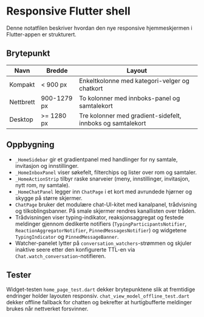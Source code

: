# Responsive Flutter shell

Denne notatfilen beskriver hvordan den nye responsive hjemmeskjermen i Flutter-appen er strukturert.

## Brytepunkt

| Navn | Bredde | Layout |
| ---- | ------ | ------ |
| Kompakt | < 900 px | Enkeltkolonne med kategori-velger og chatkort |
| Nettbrett | 900-1279 px | To kolonner med innboks-panel og samtalekort |
| Desktop | >= 1280 px | Tre kolonner med gradient-sidefelt, innboks og samtalekort |

## Oppbygning

- `_HomeSidebar` gir et gradientpanel med handlinger for ny samtale, invitasjon og innstillinger.
- `_HomeInboxPanel` viser søkefelt, filterchips og lister over rom og samtaler.
- `_HomeActionStrip` tilbyr raske snarveier (meny, innstillinger, invitasjon, nytt rom, ny samtale).
- `_HomeChatPanel` legger inn `ChatPage` i et kort med avrundede hjørner og skygge på større skjermer.
- `ChatPage` bruker det modulære chat-UI-kitet med kanalpanel, trådvisning og tilkoblingsbanner. På smale skjermer rendres kanallisten over tråden.
- Trådvisningen viser typing-indikator, reaksjonsaggregat og festede meldinger
  gjennom dedikerte notifiers (`TypingParticipantsNotifier`,
  `ReactionAggregatorNotifier`, `PinnedMessagesNotifier`) og widgetene
  `TypingIndicator` og `PinnedMessageBanner`.
- Watcher-panelet lytter på `conversation_watchers`-strømmen og skjuler
  inaktive seere etter den konfigurerte TTL-en via
  `Chat.watch_conversation`-notifieren.

## Tester

Widget-testen `home_page_test.dart` dekker brytepunktene slik at fremtidige endringer holder layouten responsiv.
`chat_view_model_offline_test.dart` dekker offline fallback for chatten og bekrefter at hurtigbufferte meldinger brukes når nettverket forsvinner.
